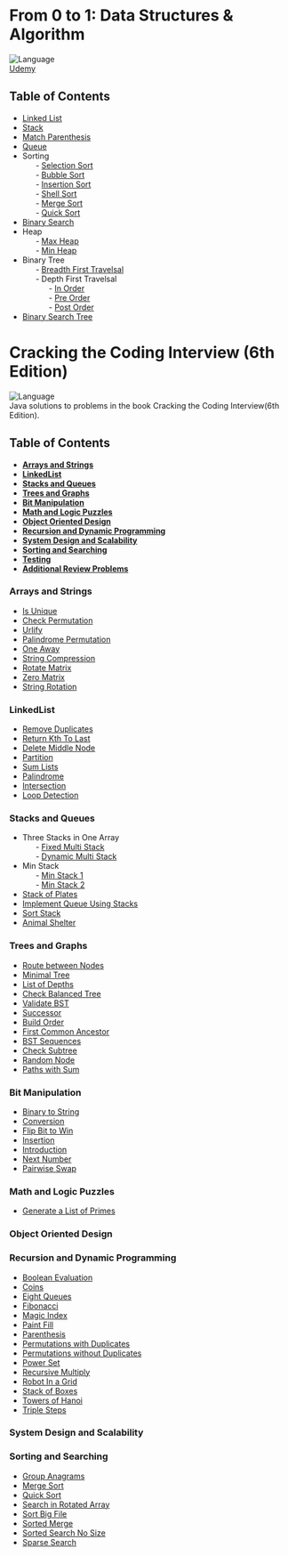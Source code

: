 # From 0 to 1: Data Structures & Algorithm

![Language](https://img.shields.io/badge/language-Java%20-red.svg) </br>
[Udemy](https://www.udemy.com/course/from-0-to-1-data-structures)

## Table of Contents

- [Linked List](./src/main/java/id/dondon/linkedlist/LinkedList.java) <br />
- [Stack](./src/main/java/id/dondon/stack/Stack.java) <br />
- [Match Parenthesis](./src/main/java/id/dondon/stack/StackMatchParenthesis.java) <br />
- [Queue](./src/main/java/id/dondon/queue/Queue.java) <br />
- Sorting <br />
&nbsp;&nbsp;&nbsp;&nbsp;&nbsp;&nbsp;- [Selection Sort](./src/main/java/id/dondon/sort/SelectionSort.java) <br />
&nbsp;&nbsp;&nbsp;&nbsp;&nbsp;&nbsp;- [Bubble Sort](./src/main/java/id/dondon/sort/BubbleSort.java) <br />
&nbsp;&nbsp;&nbsp;&nbsp;&nbsp;&nbsp;- [Insertion Sort](./src/main/java/id/dondon/sort/InsertionSort.java) <br />
&nbsp;&nbsp;&nbsp;&nbsp;&nbsp;&nbsp;- [Shell Sort](./src/main/java/id/dondon/sort/ShellSort.java) <br />
&nbsp;&nbsp;&nbsp;&nbsp;&nbsp;&nbsp;- [Merge Sort](./src/main/java/id/dondon/sort/MergeSort.java) <br />
&nbsp;&nbsp;&nbsp;&nbsp;&nbsp;&nbsp;- [Quick Sort](./src/main/java/id/dondon/sort/QuickSort.java) <br />
- [Binary Search](./src/main/java/id/dondon/search/BinarySearch.java) <br />
- Heap <br />
&nbsp;&nbsp;&nbsp;&nbsp;&nbsp;&nbsp;- [Max Heap](./src/main/java/id/dondon/heaps/MaxHeap.java) <br />
&nbsp;&nbsp;&nbsp;&nbsp;&nbsp;&nbsp;- [Min Heap](./src/main/java/id/dondon/heaps/MinHeap.java) <br />
- Binary Tree <br />
&nbsp;&nbsp;&nbsp;&nbsp;&nbsp;&nbsp;- [Breadth First Travelsal](./src/main/java/id/dondon/binarytrees/BinaryTreeBreadthFirstTraversal.java) <br />
&nbsp;&nbsp;&nbsp;&nbsp;&nbsp;&nbsp;- Depth First Travelsal <br />
&nbsp;&nbsp;&nbsp;&nbsp;&nbsp;&nbsp;&nbsp;&nbsp;&nbsp;&nbsp;&nbsp;&nbsp;- [In Order](./src/main/java/id/dondon/binarytrees/depthfirsttravelsal/BinaryTreeInOrderTraversal.java) <br />
&nbsp;&nbsp;&nbsp;&nbsp;&nbsp;&nbsp;&nbsp;&nbsp;&nbsp;&nbsp;&nbsp;&nbsp;- [Pre Order](./src/main/java/id/dondon/binarytrees/depthfirsttravelsal/BinaryTreePreOrderTraversal.java) <br />
&nbsp;&nbsp;&nbsp;&nbsp;&nbsp;&nbsp;&nbsp;&nbsp;&nbsp;&nbsp;&nbsp;&nbsp;- [Post Order](./src/main/java/id/dondon/binarytrees/depthfirsttravelsal/BinaryTreePostOrderTraversal.java) <br />
- [Binary Search Tree](./src/main/java/id/dondon/binarytrees/binarysearchtree/BinarySearchTree.java) <br />


# Cracking the Coding Interview (6th Edition) 

![Language](https://img.shields.io/badge/language-Java%20-red.svg) </br>
Java solutions to problems in the book Cracking the Coding Interview(6th Edition). 

## Table of Contents

* **[Arrays and Strings](#arrays-and-strings)**
* **[LinkedList](#linkedlist)**
* **[Stacks and Queues](#stacks-and-queues)**
* **[Trees and Graphs](#trees-and-graphs)**
* **[Bit Manipulation](#bit-manipulation)**
* **[Math and Logic Puzzles](#math-and-logic-puzzles)**
* **[Object Oriented Design](#object-oriented-design)**
* **[Recursion and Dynamic Programming](#recursion-and-dynamic-programming)**
* **[System Design and Scalability](#system-design-and-scalability)**
* **[Sorting and Searching](#sorting-and-searching)**
* **[Testing](#testing)**
* **[Additional Review Problems](#additional-review-problems)**

### Arrays and Strings

- [Is Unique](./src/main/java/id/dondon/ctci/chapter1/InterviewQuestion1.java) <br />
- [Check Permutation](./src/main/java/id/dondon/ctci/chapter1/InterviewQuestion2.java) <br />
- [Urlify](./src/main/java/id/dondon/ctci/chapter1/InterviewQuestion3.java) <br />
- [Palindrome Permutation](./src/main/java/id/dondon/ctci/chapter1/InterviewQuestion4.java) <br />
- [One Away](./src/main/java/id/dondon/ctci/chapter1/InterviewQuestion5.java) <br />
- [String Compression](./src/main/java/id/dondon/ctci/chapter1/InterviewQuestion6.java) <br />
- [Rotate Matrix](./src/main/java/id/dondon/ctci/chapter1/InterviewQuestion7.java) <br />
- [Zero Matrix](./src/main/java/id/dondon/ctci/chapter1/InterviewQuestion8.java) <br />
- [String Rotation](./src/main/java/id/dondon/ctci/chapter1/InterviewQuestion9.java) <br />

### LinkedList

- [Remove Duplicates](./src/main/java/id/dondon/ctci/chapter2/InterviewQuestion1.java) <br />
- [Return Kth To Last](./src/main/java/id/dondon/ctci/chapter2/InterviewQuestion2.java) <br />
- [Delete Middle Node](./src/main/java/id/dondon/ctci/chapter2/InterviewQuestion3.java) <br />
- [Partition](./src/main/java/id/dondon/ctci/chapter2/InterviewQuestion4.java) <br />
- [Sum Lists](./src/main/java/id/dondon/ctci/chapter2/InterviewQuestion5.java) <br />
- [Palindrome](./src/main/java/id/dondon/ctci/chapter2/InterviewQuestion6.java) <br />
- [Intersection](./src/main/java/id/dondon/ctci/chapter2/InterviewQuestion7.java) <br />
- [Loop Detection](./src/main/java/id/dondon/ctci/chapter2/InterviewQuestion8.java) <br />

### Stacks and Queues

- Three Stacks in One Array <br />
&nbsp;&nbsp;&nbsp;&nbsp;&nbsp;&nbsp;- [Fixed Multi Stack](./src/main/java/id/dondon/ctci/chapter3/FixedMultiStack.java) <br />
&nbsp;&nbsp;&nbsp;&nbsp;&nbsp;&nbsp;- [Dynamic Multi Stack](./src/main/java/id/dondon/ctci/chapter3/DynamicMultiStack.java) <br />
- Min Stack <br /> 
&nbsp;&nbsp;&nbsp;&nbsp;&nbsp;&nbsp;- [Min Stack 1](./src/main/java/id/dondon/ctci/chapter3/StackWithMin.java) <br />
&nbsp;&nbsp;&nbsp;&nbsp;&nbsp;&nbsp;- [Min Stack 2](./src/main/java/id/dondon/ctci/chapter3/StackWithMin2.java) <br />
- [Stack of Plates](./src/main/java/id/dondon/ctci/chapter3/SetOfStacks.java) <br />
- [Implement Queue Using Stacks](./src/main/java/id/dondon/ctci/chapter3/QueueStack.java) <br />
- [Sort Stack](./src/main/java/id/dondon/ctci/chapter3/SortStack.java) <br />
- [Animal Shelter](./src/main/java/id/dondon/ctci/chapter3/AnimalShelter.java) <br />

### Trees and Graphs

- [Route between Nodes](./src/main/java/id/dondon/ctci/chapter4/InterviewQuestion1.java) <br />
- [Minimal Tree](./src/main/java/id/dondon/ctci/chapter4/InterviewQuestion2.java) <br />
- [List of Depths](./src/main/java/id/dondon/ctci/chapter4/InterviewQuestion3.java) <br />
- [Check Balanced Tree](./src/main/java/id/dondon/ctci/chapter4/InterviewQuestion4.java) <br />
- [Validate BST](./src/main/java/id/dondon/ctci/chapter4/InterviewQuestion5.java) <br />
- [Successor](./src/main/java/id/dondon/ctci/chapter4/InterviewQuestion6.java) <br />
- [Build Order](./src/main/java/id/dondon/ctci/chapter4/InterviewQuestion7.java) <br />
- [First Common Ancestor](./src/main/java/id/dondon/ctci/chapter4/InterviewQuestion8.java) <br />
- [BST Sequences](./src/main/java/id/dondon/ctci/chapter4/InterviewQuestion9.java) <br />
- [Check Subtree](./src/main/java/id/dondon/ctci/chapter4/InterviewQuestion10.java) <br />
- [Random Node](./src/main/java/id/dondon/ctci/chapter4/InterviewQuestion11.java) <br />
- [Paths with Sum](./src/main/java/id/dondon/ctci/chapter4/InterviewQuestion12.java) <br />

### Bit Manipulation

- [Binary to String](./src/chapter05BitManipulation/BinaryToString.java) <br />
- [Conversion](./src/chapter05BitManipulation/Conversion.java) <br />
- [Flip Bit to Win](./src/chapter05BitManipulation/FlipBitToWin.java) <br />
- [Insertion](./src/chapter05BitManipulation/Insertion.java) <br />
- [Introduction](./src/chapter05BitManipulation/Intro.java) <br />
- [Next Number](./src/chapter05BitManipulation/Intro.java) <br />
- [Pairwise Swap](./src/chapter05BitManipulation/PairwiseSwap.java) <br />

### Math and Logic Puzzles

- [Generate a List of Primes](./src/chapter06MathAndLogicPuzzles/GenerateAListOfPrimes.java) <br />

### Object Oriented Design

### Recursion and Dynamic Programming

- [Boolean Evaluation](./src/chapter08RecursionAndDynamicProgramming/BooleanEvaluation.java) <br />
- [Coins](./src/chapter08RecursionAndDynamicProgramming/Coins.java) <br />
- [Eight Queues](./src/chapter08RecursionAndDynamicProgramming/EightQueues.java) <br />
- [Fibonacci](./src/chapter08RecursionAndDynamicProgramming/Fibonacci.java) <br />
- [Magic Index](./src/chapter08RecursionAndDynamicProgramming/MagicIndex.java) <br />
- [Paint Fill](./src/chapter08RecursionAndDynamicProgramming/PaintFill.java) <br />
- [Parenthesis](./src/chapter08RecursionAndDynamicProgramming/Parenthesis.java) <br />
- [Permutations with Duplicates](./src/chapter08RecursionAndDynamicProgramming/PermutationsWithDuplicates.java) <br />
- [Permutations without Duplicates](./src/chapter08RecursionAndDynamicProgramming/PermutationsWithoutDups.java) <br />
- [Power Set](./src/chapter08RecursionAndDynamicProgramming/PowerSet.java) <br />
- [Recursive Multiply](./src/chapter08RecursionAndDynamicProgramming/RecursiveMultiply.java) <br />
- [Robot In a Grid](./src/chapter08RecursionAndDynamicProgramming/RobotInAGrid.java) <br />
- [Stack of Boxes](./src/chapter08RecursionAndDynamicProgramming/StackOfBoxes.java) <br />
- [Towers of Hanoi](./src/chapter08RecursionAndDynamicProgramming/TowersOfHanoi.java) <br />
- [Triple Steps](./src/chapter08RecursionAndDynamicProgramming/TripleSteps.java) <br />

### System Design and Scalability

### Sorting and Searching

- [Group Anagrams](./src/chapter10SortingAndSearching/GroupAnagrams.java) <br />
- [Merge Sort](./src/chapter10SortingAndSearching/MergeSort.java) <br />
- [Quick Sort](./src/chapter10SortingAndSearching/QuickSort.java) <br />
- [Search in Rotated Array](./src/chapter10SortingAndSearching/SearchInRotatedArray.java) <br />
- [Sort Big File](./src/chapter10SortingAndSearching/SortBigFile.java) <br />
- [Sorted Merge](./src/chapter10SortingAndSearching/SortedMerge.java) <br />
- [Sorted Search No Size](./src/chapter10SortingAndSearching/SortedSearchNoSize.java) <br />
- [Sparse Search](./src/chapter10SortingAndSearching/SparseSearch.java) <br />
